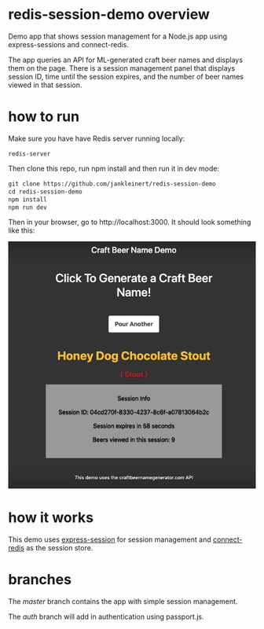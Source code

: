 # redis-session-demo overview
Demo app that shows session management for a Node.js app using express-sessions and connect-redis.

The app queries an API for ML-generated craft beer names and displays them on the page. There is a session management panel that displays session ID, time until the session expires, and the number of beer names viewed in that session. 

# how to run

Make sure you have have Redis server running locally:

```
redis-server
```
Then clone this repo, run npm install and then run it in dev mode:

```
git clone https://github.com/jankleinert/redis-session-demo
cd redis-session-demo
npm install
npm run dev
```

Then in your browser, go to http://localhost:3000. It should look something like this:

![screenshot](screenshot.png)

# how it works
This demo uses [express-session](https://github.com/expressjs/session) for session management and [connect-redis](https://github.com/tj/connect-redis) as the session store.

# branches
The *master* branch contains the app with simple session management.

The *auth* branch will add in authentication using passport.js.
